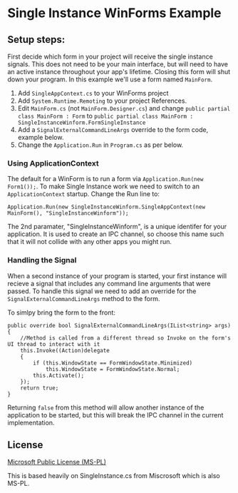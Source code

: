 ﻿# Single Instance WinForms Example

## Setup steps:
First decide which form in your project will receive the single instance signals.  This does not need to be your main interface, but will need to have an active instance throughout your app's lifetime.  Closing this form will shut down your program.  In this example we'll use a form named `MainForm`.

1. Add `SingleAppContext.cs` to your WinForms project
2. Add `System.Runtime.Remoting` to your project References.
3. Edit `MainForm.cs` (not `MainForm.Designer.cs`) and change `public partial class MainForm : Form` to `public partial class MainForm : SingleInstanceWinform.FormSingleInstance`
4. Add a `SignalExternalCommandLineArgs` override to the form code, example below.
5. Change the `Application.Run` in `Program.cs` as per below.

### Using ApplicationContext
The default for a WinForm is to run a form via `Application.Run(new Form1());`.  To make Single Instance work we need to switch to an `ApplicationContext` startup.  Change the Run line to:

	Application.Run(new SingleInstanceWinform.SingleAppContext(new MainForm(), "SingleInstanceWinform"));
    
The 2nd paramater, "SingleInstanceWinform", is a unique identifer for your application. It is used to create an IPC channel, so choose this name such that it will not collide with any other apps you might run.

### Handling the Signal
When a second instance of your program is started, your first instance will recieve a signal that includes any command line arguments that were passed.  To handle this signal we need to add an override for the `SignalExternalCommandLineArgs` method to the form.

To simlpy bring the form to the front:

	public override bool SignalExternalCommandLineArgs(IList<string> args)
	{
        //Method is called from a different thread so Invoke on the form's UI thread to interact with it
        this.Invoke((Action)delegate
        {
            if (this.WindowState == FormWindowState.Minimized)
                this.WindowState = FormWindowState.Normal;
            this.Activate();
        });
        return true;
	}

Returning `false` from this method will allow another instance of the application to be started, but this will break the IPC channel in the current implementation.

## License
[Microsoft Public License (MS-PL)](https://opensource.org/licenses/ms-pl.html)

This is based heavily on SingleInstance.cs from Miscrosoft which is also MS-PL.